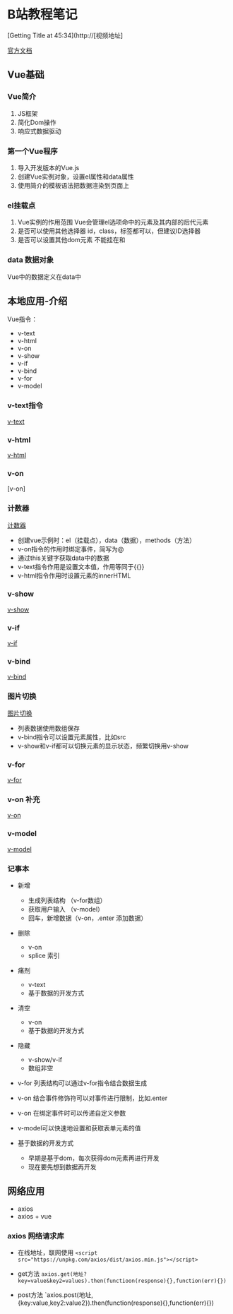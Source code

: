 # B站教程笔记

[Getting Title at 45:34](http://[视频地址]

[官方文档](https://cn.vuejs.org)

## Vue基础

### Vue简介
1. JS框架
2. 简化Dom操作
3. 响应式数据驱动
 
### 第一个Vue程序
1. 导入开发版本的Vue.js
2. 创建Vue实例对象，设置el属性和data属性
3. 使用简介的模板语法把数据渲染到页面上

### el挂载点
1. Vue实例的作用范围
   Vue会管理el选项命中的元素及其内部的后代元素
2. 是否可以使用其他选择器
   id，class，标签都可以，但建议ID选择器
3. 是否可以设置其他dom元素
   不能挂在<html>和<body>

### data 数据对象
Vue中的数据定义在data中

## 本地应用-介绍
Vue指令：
* v-text
* v-html
* v-on
* v-show
* v-if
* v-bind
* v-for
* v-model
  
### v-text指令
[v-text](../Vue知识积累/v-text.md)

### v-html
[v-html](../Vue知识积累/v-html.md)

### v-on
[v-on]

### 计数器

[计数器](vue学习用案例模板/计数器.html)
* 创建vue示例时：el（挂载点），data（数据），methods（方法）
* v-on指令的作用时绑定事件，简写为@
* 通过this关键字获取data中的数据
* v-text指令作用是设置文本值，作用等同于{{}}
* v-html指令作用时设置元素的innerHTML

### v-show
[v-show](../Vue知识积累/v-show.md)

### v-if
[v-if](../Vue知识积累/v-if.md)

### v-bind
[v-bind](../Vue知识积累/v-bind.md)

### 图片切换
[图片切换](vue学习用案例模板/图片切换.html)

* 列表数据使用数组保存
* v-bind指令可以设置元素属性，比如src
* v-show和v-if都可以切换元素的显示状态，频繁切换用v-show

### v-for
[v-for](../Vue知识积累/v-for.md)

### v-on 补充
[v-on](../Vue知识积累/v-on.md)

### v-model
[v-model](../Vue知识积累/v-model.md)

### 记事本
* 新增
  * 生成列表结构  （v-for数组）
  * 获取用户输入  （v-model）
  * 回车，新增数据（v-on，.enter 添加数据）
* 删除
  * v-on
  * splice 索引
* 痛剂
  * v-text
  * 基于数据的开发方式
* 清空
  * v-on
  * 基于数据的开发方式
* 隐藏
  * v-show/v-if
  * 数组非空

* v-for  列表结构可以通过v-for指令结合数据生成
* v-on   结合事件修饰符可以对事件进行限制，比如.enter
* v-on   在绑定事件时可以传递自定义参数
* v-model可以快速地设置和获取表单元素的值
* 基于数据的开发方式
  * 早期是基于dom，每次获得dom元素再进行开发
  * 现在要先想到数据再开发

## 网络应用
* axios
* axios + vue

### axios 网络请求库
* 在线地址，联网使用
`<script src="https://unpkg.com/axios/dist/axios.min.js"></script>`

* get方法
  `axios.get(地址?key=value&key2=values).then(functioon(response){},function(err){})`
* post方法
  `axios.post(地址,{key:value,key2:value2}).then(function(response){},function(err){})

